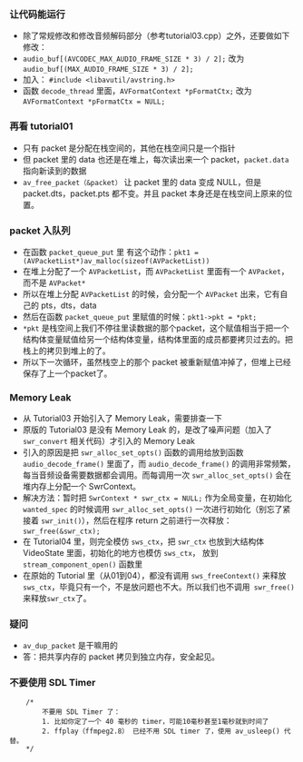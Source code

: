 ### 让代码能运行
* 除了常规修改和修改音频解码部分（参考tutorial03.cpp）之外，还要做如下修改：
* `audio_buf[(AVCODEC_MAX_AUDIO_FRAME_SIZE * 3) / 2];` 改为 `audio_buf[(MAX_AUDIO_FRAME_SIZE * 3) / 2];`
* 加入： `#include <libavutil/avstring.h>`
* 函数 `decode_thread` 里面，`AVFormatContext *pFormatCtx;` 改为 `AVFormatContext *pFormatCtx = NULL;`

### 再看 tutorial01
* 只有 packet 是分配在栈空间的，其他在栈空间只是一个指针
* 但 packet 里的 data 也还是在堆上，每次读出来一个 packet，`packet.data` 指向新读到的数据
* `av_free_packet（&packet）` 让 packet 里的 data 变成 NULL，但是 packet.dts，packet.pts 都不变。并且 packet 本身还是在栈空间上原来的位置。

### packet 入队列
* 在函数 `packet_queue_put` 里 有这个动作：`pkt1 = (AVPacketList*)av_malloc(sizeof(AVPacketList))`  
* 在堆上分配了一个 `AVPacketList`，而 `AVPacketList` 里面有一个 `AVPacket`，而不是 `AVPacket*`
* 所以在堆上分配 `AVPacketList` 的时候，会分配一个 `AVPacket` 出来，它有自己的 pts，dts，data
* 然后在函数 `packet_queue_put` 里赋值的时候：`pkt1->pkt = *pkt;` 
* `*pkt` 是栈空间上我们不停往里读数据的那个packet，这个赋值相当于把一个结构体变量赋值给另一个结构体变量，结构体里面的成员都要拷贝过去的。把栈上的拷贝到堆上的了。
* 所以下一次循环，虽然栈空上的那个 packet 被重新赋值冲掉了，但堆上已经保存了上一个packet了。

### Memory Leak
* 从 Tutorial03 开始引入了 Memory Leak，需要排查一下
* 原版的 Tutorial03 是没有 Memory Leak 的，是改了噪声问题（加入了 `swr_convert` 相关代码）才引入的 Memory Leak
* 引入的原因是把 `swr_alloc_set_opts()` 函数的调用给放到函数 `audio_decode_frame()` 里面了，而 `audio_decode_frame()` 的调用非常频繁，每当音频设备需要数据都会调用。而每调用一次 `swr_alloc_set_opts()` 会在堆内存上分配一个 SwrContext。
* 解决方法：暂时把 `SwrContext * swr_ctx = NULL;` 作为全局变量，在初始化 `wanted_spec` 的时候调用 `swr_alloc_set_opts()` 一次进行初始化（别忘了紧接着 `swr_init()`），然后在程序 return 之前进行一次释放：`swr_free(&swr_ctx);`
* 在 Tutorial04 里，则完全模仿 `sws_ctx`，把 `swr_ctx` 也放到大结构体 VideoState 里面，初始化的地方也模仿 `sws_ctx`， 放到 `stream_component_open()` 函数里
* 在原始的 Tutorial 里（从01到04），都没有调用 `sws_freeContext()` 来释放`sws_ctx`，毕竟只有一个，不是放问题也不大。所以我们也不调用` swr_free()` 来释放` swr_ctx `了。

### 疑问
* `av_dup_packet` 是干嘛用的
* 答：把共享内存的 packet 拷贝到独立内存，安全起见。

### 不要使用 SDL Timer

		/*
			不要用 SDL Timer 了：
			1. 比如你定了一个 40 毫秒的 timer，可能10毫秒甚至1毫秒就到时间了
			2. ffplay（ffmpeg2.8） 已经不用 SDL timer 了，使用 av_usleep() 代替。
		*/